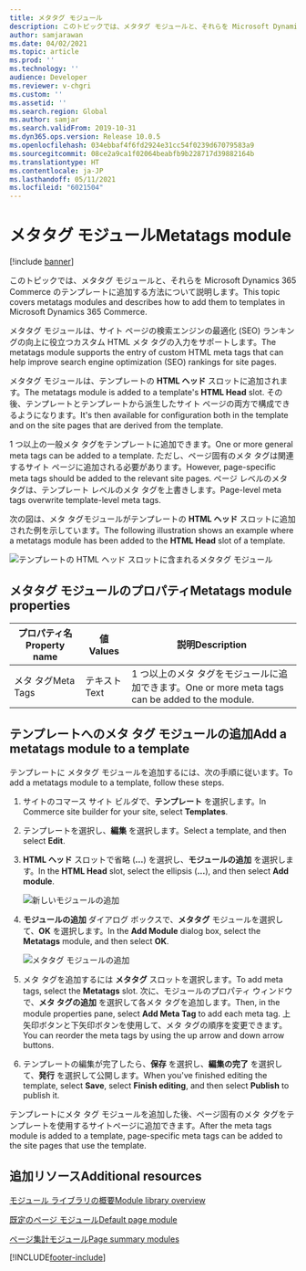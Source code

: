 ```yaml
---
title: メタタグ モジュール
description: このトピックでは、メタタグ モジュールと、それらを Microsoft Dynamics 365 Commerce のテンプレートに追加する方法について説明します。
author: samjarawan
ms.date: 04/02/2021
ms.topic: article
ms.prod: ''
ms.technology: ''
audience: Developer
ms.reviewer: v-chgri
ms.custom: ''
ms.assetid: ''
ms.search.region: Global
ms.author: samjar
ms.search.validFrom: 2019-10-31
ms.dyn365.ops.version: Release 10.0.5
ms.openlocfilehash: 034ebbaf4f6fd2924e31cc54f0239d67079583a9
ms.sourcegitcommit: 08ce2a9ca1f02064beabfb9b228717d39882164b
ms.translationtype: HT
ms.contentlocale: ja-JP
ms.lasthandoff: 05/11/2021
ms.locfileid: "6021504"
---
```

# <a name="metatags-module"></a><span data-ttu-id="26486-103">メタタグ モジュール</span><span class="sxs-lookup"><span data-stu-id="26486-103">Metatags module</span></span>

[!include [banner](includes/banner.md)]

<span data-ttu-id="26486-104">このトピックでは、メタタグ モジュールと、それらを Microsoft Dynamics 365 Commerce のテンプレートに追加する方法について説明します。</span><span class="sxs-lookup"><span data-stu-id="26486-104">This topic covers metatags modules and describes how to add them to templates in Microsoft Dynamics 365 Commerce.</span></span>

<span data-ttu-id="26486-105">メタタグ モジュールは、サイト ページの検索エンジンの最適化 (SEO) ランキングの向上に役立つカスタム HTML メタ タグの入力をサポートします。</span><span class="sxs-lookup"><span data-stu-id="26486-105">The metatags module supports the entry of custom HTML meta tags that can help improve search engine optimization (SEO) rankings for site pages.</span></span>

<span data-ttu-id="26486-106">メタタグ モジュールは、テンプレートの **HTML ヘッド** スロットに追加されます。</span><span class="sxs-lookup"><span data-stu-id="26486-106">The metatags module is added to a template's **HTML Head** slot.</span></span> <span data-ttu-id="26486-107">その後、テンプレートとテンプレートから派生したサイト ページの両方で構成できるようになります。</span><span class="sxs-lookup"><span data-stu-id="26486-107">It's then available for configuration both in the template and on the site pages that are derived from the template.</span></span>

<span data-ttu-id="26486-108">1 つ以上の一般メタ タグをテンプレートに追加できます。</span><span class="sxs-lookup"><span data-stu-id="26486-108">One or more general meta tags can be added to a template.</span></span> <span data-ttu-id="26486-109">ただし、ページ固有のメタ タグは関連するサイト ページに追加される必要があります。</span><span class="sxs-lookup"><span data-stu-id="26486-109">However, page-specific meta tags should be added to the relevant site pages.</span></span> <span data-ttu-id="26486-110">ページ レベルのメタ タグは、テンプレート レベルのメタ タグを上書きします。</span><span class="sxs-lookup"><span data-stu-id="26486-110">Page-level meta tags overwrite template-level meta tags.</span></span> 

<span data-ttu-id="26486-111">次の図は、メタ タグモジュールがテンプレートの **HTML ヘッド** スロットに追加された例を示しています。</span><span class="sxs-lookup"><span data-stu-id="26486-111">The following illustration shows an example where a metatags module has been added to the **HTML Head** slot of a template.</span></span>

![テンプレートの HTML ヘッド スロットに含まれるメタタグ モジュール](media/metatags-module-1.png)

## <a name="metatags-module-properties"></a><span data-ttu-id="26486-113">メタタグ モジュールのプロパティ</span><span class="sxs-lookup"><span data-stu-id="26486-113">Metatags module properties</span></span>

| <span data-ttu-id="26486-114">プロパティ名</span><span class="sxs-lookup"><span data-stu-id="26486-114">Property name</span></span> | <span data-ttu-id="26486-115">値</span><span class="sxs-lookup"><span data-stu-id="26486-115">Values</span></span> | <span data-ttu-id="26486-116">説明</span><span class="sxs-lookup"><span data-stu-id="26486-116">Description</span></span> |
|---------------|--------|-------------|
| <span data-ttu-id="26486-117">メタ タグ</span><span class="sxs-lookup"><span data-stu-id="26486-117">Meta Tags</span></span> | <span data-ttu-id="26486-118">テキスト</span><span class="sxs-lookup"><span data-stu-id="26486-118">Text</span></span> | <span data-ttu-id="26486-119">1 つ以上のメタ タグをモジュールに追加できます。</span><span class="sxs-lookup"><span data-stu-id="26486-119">One or more meta tags can be added to the module.</span></span> |

## <a name="add-a-metatags-module-to-a-template"></a><span data-ttu-id="26486-120">テンプレートへのメタ タグ モジュールの追加</span><span class="sxs-lookup"><span data-stu-id="26486-120">Add a metatags module to a template</span></span>

<span data-ttu-id="26486-121">テンプレートに メタタグ モジュールを追加するには、次の手順に従います。</span><span class="sxs-lookup"><span data-stu-id="26486-121">To add a metatags module to a template, follow these steps.</span></span>

1. <span data-ttu-id="26486-122">サイトのコマース サイト ビルダで、**テンプレート** を選択します。</span><span class="sxs-lookup"><span data-stu-id="26486-122">In Commerce site builder for your site, select **Templates**.</span></span>
1. <span data-ttu-id="26486-123">テンプレートを選択し、**編集** を選択します。</span><span class="sxs-lookup"><span data-stu-id="26486-123">Select a template, and then select **Edit**.</span></span>
1. <span data-ttu-id="26486-124">**HTML ヘッド** スロットで省略 (**...**) を選択し、**モジュールの追加** を選択します。</span><span class="sxs-lookup"><span data-stu-id="26486-124">In the **HTML Head** slot, select the ellipsis (**...**), and then select **Add module**.</span></span>

    ![新しいモジュールの追加](media/metatags-module-2.png)

1. <span data-ttu-id="26486-126">**モジュールの追加** ダイアログ ボックスで、**メタタグ** モジュールを選択して、**OK** を選択します。</span><span class="sxs-lookup"><span data-stu-id="26486-126">In the **Add Module** dialog box, select the **Metatags** module, and then select **OK**.</span></span>

    ![メタタグ モジュールの追加](media/metatags-module-3.png)

1. <span data-ttu-id="26486-128">メタ タグを追加するには **メタタグ** スロットを選択します。</span><span class="sxs-lookup"><span data-stu-id="26486-128">To add meta tags, select the **Metatags** slot.</span></span> <span data-ttu-id="26486-129">次に、モジュールのプロパティ ウィンドウで、**メタ タグの追加** を選択して各メタ タグを追加します。</span><span class="sxs-lookup"><span data-stu-id="26486-129">Then, in the module properties pane, select **Add Meta Tag** to add each meta tag.</span></span> <span data-ttu-id="26486-130">上矢印ボタンと下矢印ボタンを使用して、メタ タグの順序を変更できます。</span><span class="sxs-lookup"><span data-stu-id="26486-130">You can reorder the meta tags by using the up arrow and down arrow buttons.</span></span>
1. <span data-ttu-id="26486-131">テンプレートの編集が完了したら、**保存** を選択し、**編集の完了** を選択して、**発行** を選択して公開します。</span><span class="sxs-lookup"><span data-stu-id="26486-131">When you've finished editing the template, select **Save**, select **Finish editing**, and then select **Publish** to publish it.</span></span>

<span data-ttu-id="26486-132">テンプレートにメタ タグ モジュールを追加した後、ページ固有のメタ タグをテンプレートを使用するサイトページに追加できます。</span><span class="sxs-lookup"><span data-stu-id="26486-132">After the meta tags module is added to a template, page-specific meta tags can be added to the site pages that use the template.</span></span>

## <a name="additional-resources"></a><span data-ttu-id="26486-133">追加リソース</span><span class="sxs-lookup"><span data-stu-id="26486-133">Additional resources</span></span>

[<span data-ttu-id="26486-134">モジュール ライブラリの概要</span><span class="sxs-lookup"><span data-stu-id="26486-134">Module library overview</span></span>](starter-kit-overview.md)

[<span data-ttu-id="26486-135">既定のページ モジュール</span><span class="sxs-lookup"><span data-stu-id="26486-135">Default page module</span></span>](default-page-module.md)

[<span data-ttu-id="26486-136">ページ集計モジュール</span><span class="sxs-lookup"><span data-stu-id="26486-136">Page summary modules</span></span>](page-summary-module.md)

[!INCLUDE[footer-include](../includes/footer-banner.md)]

